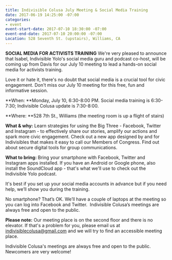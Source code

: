 ```yaml
---
title: Indivisible Colusa July Meeting & Social Media Training
date: 2017-06-19 14:25:00 -07:00
categories:
- event
event-start-date: 2017-07-10 18:30:00 -07:00
event-end-date: 2017-07-10 20:00:00 -07:00
Location: 528 Seventh St. (upstairs), Williams, CA
---
```


**SOCIAL MEDIA FOR ACTIVISTS TRAINING**
We're very pleased to announce that Isabel, Indivisible Yolo's social media guru and podcast co-host, will be coming up from Davis for our July 10 meeting to lead a hands-on social media for activists training.

Love it or hate it, there's no doubt that social media is a crucial tool for civic engagement. Don't miss our July 10 meeting for this free, fun and informative session. 

**When: **Monday, July 10, 6:30-8:00 PM. Social media training is 6:30-7:30; Indivisible Colusa update is 7:30-8:00.

**Where: **528 7th St., Williams (the meeting room is up a flight of stairs)

**What & why:** Learn strategies for using the Big Three - Facebook, Twitter and Instagram - to effectively share our stories, amplify our actions and spark more civic engagement. Check out a new app designed by and for Indivisibles that makes it easy to call our Members of Congress. Find out about secure digital tools for group communications. 

**What to bring:**
Bring your smartphone with Facebook, Twitter and Instagram apps installed. If you have an Android or Google phone, also install the SoundCloud app - that's what we'll use to check out the Indivisible Yolo podcast.

It's best if you set up your social media accounts in advance but if you need help, we’ll show you during the training.

No smartphone? That’s OK. We’ll have a couple of laptops at the meeting so you can log into Facebook and Twitter. 
Indivisible Colusa’s meetings are always free and open to the public.


**Please note:**
Our meeting place is on the second floor and there is no elevator. If that's a problem for you, please email us at [indivisiblecolusa@gmail.com](mailto:indivisiblecolusa@gmail.com) and we will try to find an accessible meeting place.

Indivisible Colusa's meetings are always free and open to the public. Newcomers are very welcome! 